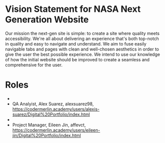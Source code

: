 # Vision Statement for NASA Next Generation Website

Our mission the next-gen site is simple: to create a site where quality meets accessibility. We're all about delivering an experience that's both top-notch in quality and easy to navigate and understand. We aim to fuse easily navigable tabs and pages with clean and well-chosen aesthetics in order to give the user the best possible experience. We intend to use our knowledge of how the initial website should be improved to create a seamless and comprehensive for the user. 

# Roles
- 
- QA Analyist, Alex Suarez, alexsuarez98, https://codermerlin.academy/users/alexis-suarez/Digital%20Portfolio/index.html
- 
- Project Manager, Eileen Jin, affevct, https://codermerlin.academy/users/eileen-jin/Digital%20Portfolio/index.html


